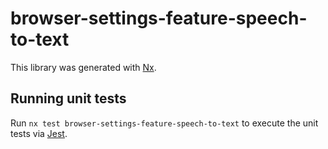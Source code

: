 # browser-settings-feature-speech-to-text

This library was generated with [Nx](https://nx.dev).

## Running unit tests

Run `nx test browser-settings-feature-speech-to-text` to execute the unit tests via [Jest](https://jestjs.io).
